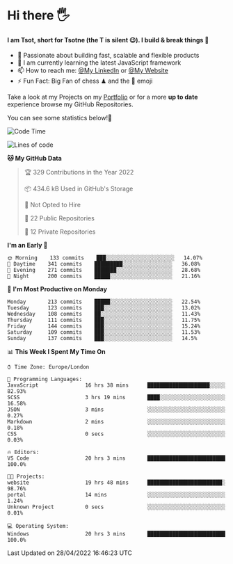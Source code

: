 # Hi there :raised_hand_with_fingers_splayed:
#### I am Tsot, short for Tsotne (the T is silent :wink:). I build & break things :space_invader:
- :telescope: Passionate about building fast, scalable and flexible products
- :seedling: I am currently learning the latest JavaScript framework 
- :mailbox: How to reach me: [@My LinkedIn](https://www.linkedin.com/in/tsotne-gvadzabia/) or [@My Website](https://tsotne.co.uk/contact)
- :zap: Fun Fact: Big Fan of chess ♟ and the 👾 emoji

Take a look at my Projects on my [Portfolio](https://tsotne.co.uk/) or for a more **up to date** experience browse my GitHub Repositories.

You can see some statistics below!:space_invader:
<!--START_SECTION:waka-->
![Code Time](http://img.shields.io/badge/Code%20Time-695%20hrs%2050%20mins-blue)

![Lines of code](https://img.shields.io/badge/From%20Hello%20World%20I%27ve%20Written-2%20Million%20lines%20of%20code-blue)

**🐱 My GitHub Data** 

> 🏆 329 Contributions in the Year 2022
 > 
> 📦 434.6 kB Used in GitHub's Storage 
 > 
> 🚫 Not Opted to Hire
 > 
> 📜 22 Public Repositories 
 > 
> 🔑 12 Private Repositories  
 > 
**I'm an Early 🐤** 

```text
🌞 Morning    133 commits    ███░░░░░░░░░░░░░░░░░░░░░░   14.07% 
🌆 Daytime    341 commits    █████████░░░░░░░░░░░░░░░░   36.08% 
🌃 Evening    271 commits    ███████░░░░░░░░░░░░░░░░░░   28.68% 
🌙 Night      200 commits    █████░░░░░░░░░░░░░░░░░░░░   21.16%

```
📅 **I'm Most Productive on Monday** 

```text
Monday       213 commits    █████░░░░░░░░░░░░░░░░░░░░   22.54% 
Tuesday      123 commits    ███░░░░░░░░░░░░░░░░░░░░░░   13.02% 
Wednesday    108 commits    ██░░░░░░░░░░░░░░░░░░░░░░░   11.43% 
Thursday     111 commits    ███░░░░░░░░░░░░░░░░░░░░░░   11.75% 
Friday       144 commits    ███░░░░░░░░░░░░░░░░░░░░░░   15.24% 
Saturday     109 commits    ███░░░░░░░░░░░░░░░░░░░░░░   11.53% 
Sunday       137 commits    ███░░░░░░░░░░░░░░░░░░░░░░   14.5%

```


📊 **This Week I Spent My Time On** 

```text
⌚︎ Time Zone: Europe/London

💬 Programming Languages: 
JavaScript               16 hrs 38 mins      ████████████████████░░░░░   82.93% 
SCSS                     3 hrs 19 mins       ████░░░░░░░░░░░░░░░░░░░░░   16.58% 
JSON                     3 mins              ░░░░░░░░░░░░░░░░░░░░░░░░░   0.27% 
Markdown                 2 mins              ░░░░░░░░░░░░░░░░░░░░░░░░░   0.18% 
CSS                      0 secs              ░░░░░░░░░░░░░░░░░░░░░░░░░   0.03%

🔥 Editors: 
VS Code                  20 hrs 3 mins       █████████████████████████   100.0%

🐱‍💻 Projects: 
website                  19 hrs 48 mins      ████████████████████████░   98.76% 
portal                   14 mins             ░░░░░░░░░░░░░░░░░░░░░░░░░   1.24% 
Unknown Project          0 secs              ░░░░░░░░░░░░░░░░░░░░░░░░░   0.01%

💻 Operating System: 
Windows                  20 hrs 3 mins       █████████████████████████   100.0%

```


 Last Updated on 28/04/2022 16:46:23 UTC
<!--END_SECTION:waka-->
